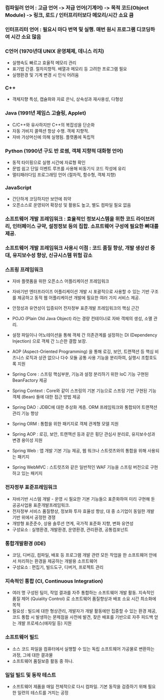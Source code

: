 ### 컴파일러 언어 : 고급 언어 -> 저급 언어(기계어) -> 목적 코드(Object Module) -> 링크, 로드 / 인터프리터보다 메모리/시간 소요 큼
### 인터프리터 언어 : 필요시 마다 번역 및 실행. 매번 원시 프로그램 디코딩하여 시간 소요 많음

### C언어 (1970년대 UNIX 운영체제, 데니스 리치)
- 실행속도 빠르고 효율적 메모리 관리
- 표기법 간결. 절차지향적. 배열과 메모리 등 고려한 프로그램 필요
- 실행환경 및 기계 변경 시 인식 어려움

### C++ 
- 객체지향 특성, 캡슐화와 자료 은닉, 상속성과 재사용성, 다형성

### Java (1991년 제임스 고슬링, Applet)
- C/C++와 유사하지만 C++의 복잡성을 단순화
- 자동 가비지 콜렉션 항상 수행. 객체 지향적.
- 자바 가상머신에 의해 실행됨. 플랫폼에 독립적

### Python (1990년 구도 반 로썸, 객체 지향적 대화형 언어)
- 동적 타이핑으로 실행 시간에 자료형 확인
- 문법 쉽고 단일 이벤트 루프를 사용해 비동기식 코드 작성에 유리
- 멀티패러다임 프로그래밍 언어 (절차적, 함수형, 객체 지향)

### JavaScript 
- 간단하게 코딩하지만 보안에 취약
- 오픈소스로 운영되어 확장성 및 활용도 높고, 별도 컴파일 필요 없음

### 소프트웨어 개발 프레임워크 : 효율적인 정보시스템을 위한 코드 라이브러리, 인터페이스 규약, 설정정보 등의 집합. 소프트웨어 구성에 필요한 뼈대를 제공.

### 소프트웨어 개발 프레임워크 사용시 이점 : 코드 품질 향상, 개발 생상선 증대, 유지보수성 향상, 신규시스템 위험 감소

### 스프링 프레임워크
- 자바 플랫폼을 위한 오픈소스 어플리케이션 프레임워크
- 자바기반 엔터프라이즈 어플리케이션 개발 시 포괄적으로 사용할 수 있는 기반 구조를 제공하고 동적 웹 어플리케이션 개발에 필요한 여러 가지 서비스 제공.
- 안정성과 유연성이 입증되어 전자정부 표준개발 프레임워크의 핵심 근간
- POJO (Plain Old Java Object) 라는 경량 컨테이너로 자바 객체의 생성, 소멸 관리.
- 설정 파일이나 어노테이션을 통해 객체 간 의존관계를 설정하는 DI (Dependency Injection) 으로 객체 간 느슨한 결합 보장.
- AOP (Aspect-Oriented Programming) 을 통해 로깅, 보안, 트랜잭션 등 핵심 비즈니스 로직과 상관 없으나 다수 모듈 공통 사용 기능을 분리하여, 실행시 조합호도록 지원

- Spring Core : 스프링 핵심부분, 기능과 설정 분리하기 위한 IoC 기능 구현된 BeanFactory 제공
- Spring Context : Core와 같이 스프링의 기본 기능으로 스프링 기반 구현된 기능 객체 (Bean) 들에 대한 접근 방법 제공
- Spring DAO : JDBC에 대한 추상화 계층. ORM 프레임워크와 통합되어 트랜잭션 관리 기능 향상
- Spring ORM : 통합을 위한 패키지로 객체 관계형 모델 지원
- Spring AOP : 로깅, 보안, 트랜잭션 등과 같은 횡단 관심사 분리로, 유지보수성과 변경 용이성 지원
- Spring Web : 앱 개발 기본 기능 제공, 웹 워크나 스트럿츠와의 통합을 위해 사용되는 패키지
- Spring WebMVC : 스트럿츠와 같은 일반적인 WAF 기능을 스프링 버전으로 구현하고 있는 패키지

### 전자정부 표준프레임워크 
- 자바기반 시스템 개발 - 운영 시 필요한 기본 기능들으 표준화하여 미리 구현해 둔 공공사업용 표준개발프레임워크.
- 전자정부 서비스 품질향상, 정보화 투자 효율성 향상, 대 중 소기업이 동일한 개발 기반 위에서 공정한 경쟁
- 개방형 표준준수, 상용 솔루션 연계, 국가적 표준화 지향, 변화 유연성
- 구성요소 : 실행환경, 개발환경, 운영환경, 관리환경, 공통컴포넌트

### 통합개발환경 (IDE)
- 코딩, 디버깅, 컴파일, 배포 등 프로그램 개발 관련 모든 작업을 한 소프트웨어 안에서 처리하는 환경을 제공하는 개발용 소프트웨어
- 구성요소 : 편집기, 빌드도구, 디버거, 프로젝트 관리

### 지속적인 통합 (CI, Continuous Integration)
- 여러 명 구성된 팀이, 작업 결과를 자주 통합하는 소프트웨어 개발 활동. 지속적인 품질 제어 (Quiality Control) 로 소프트웨어 품질향상과 배포 소요 시간 최소화에 목적
- 필요성 : 빌드에 대한 형상관리, 개발자가 개발 활동에만 집중할 수 있는 환경 제공, 코드 통합 시 발생하는 문제점을 사전에 발견, 잦은 배포를 기반으로 자주 피드백 얻는 개발 프로세스(애자일 등) 지원

### 소프트웨어 빌드
- 소스 코드 파일을 컴퓨터에서 실행할 수 있는 독립 소프트웨어 가공물로 변환하는 과정, 그에 대한 결과물
- 소프트웨어 품질보증 활동 중 하나.

### 일일 빌드 및 동작 테스트
- 소프트웨어 제품을 매일 전체적으로 다시 컴파일. 기본 동작을 검증하기 위해 필요한 일련의 테스트를 거치는 공정

